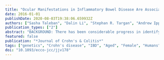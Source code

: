 ```yaml
---
title: "Ocular Manifestations in Inflammatory Bowel Disease Are Associated with Other Extra-intestinal Manifestations, Gender, and Genes Implicated in Other Immune-related Traits"
date: 2016-01-01
publishDate: 2020-08-03T19:38:06.659932Z
authors: ["Sasha Taleban", "Dalin Li", "Stephan R. Targan", "Andrew Ippoliti", "Steven R. Brant", "Judy H. Cho", "Richard H. Duerr", "John D. Rioux", "Mark S. Silverberg", "Eric A. Vasiliauskas", "Jerome I. Rotter", "Talin Haritunians", "David Q. Shih", "Marla Dubinsky", "Gil Y. Melmed", "Dermot P. B. McGovern"]
publication_types: ["2"]
abstract: "BACKGROUND: There has been considerable progress in identifying inflammatory bowel disease [IBD] susceptibility genes but little progress in examining the role of genetic variation in the development of the extra-intestinal manifestations [EIMs] of IBD. This study identified clinical, serological, and genetic factors associated with ocular EIMs [O-EIMs] in IBD. METHODS: We performed a retrospective case-control study of IBD patients, comparing those with and without O-EIMs using the Cedars-Sinai IBD Research Repository and the NIDDK IBD Genetics Consortium Repository. Genotyping was performed using Illumina whole genome platforms. RESULTS: In all, 124 cases and 3328 controls with available clinical data were identified; 103 cases and 2808 controls had genetic data available. Erythema nodosum and peripheral arthritis particularly were common in patients with O-EIMs [p = 2.77 x 10(-13) and p = 2.58 x 10(-13), respectively] with increasing odds ratios for O-EIMs with each additional non-ocular-EIM [for ≥ 2 EIMs, odds ratio 14.72]. Nominal association with O-EIMs was observed at several known IBD susceptibility single nuclear polymorphisms. One locus, containing RBM19, achieved genome-wide level of significance for association with O-EIMs. CONCLUSIONS: In IBD, O-EIMs co-occur with musculoskeletal and skin manifestations and, in this study, are nominally associated with known IBD loci. Additional cohorts are needed to verify these results and identify additional genes."
featured: false
publication: "*Journal of Crohn's & Colitis*"
tags: ["genetics", "Crohn's disease", "IBD", "Aged", "Female", "Humans", "Male", "Middle Aged", "Adult", "Case-Control Studies", "Colitis", "Ulcerative", "Crohn Disease", "Genetic Predisposition to Disease", "Genome-Wide Association Study", "Inflammatory Bowel Diseases", "Risk Assessment", "Crohn’s disease", "Odds Ratio", "Prognosis", "Severity of Illness Index", "Logistic Models", "Databases", "Factual", "Multivariate Analysis", "Retrospective Studies", "ulcerative colitis", "Age Distribution", "Analysis of Variance", "Comorbidity", "eye", "Incidence", "Sensitivity and Specificity", "Sex Distribution", "uveitis", "Uveitis", "Colitis", "Ulcerative/diagnosis/epidemiology/genetics", "Crohn Disease/diagnosis/epidemiology/genetics", "Genetic Predisposition to Disease/*epidemiology", "Genome-Wide Association Study/methods", "Inflammatory Bowel Diseases/diagnosis/*epidemiology/*genetics", "Uveitis/diagnosis/*epidemiology/*genetics"]
doi: "10.1093/ecco-jcc/jjv178"
---
```


